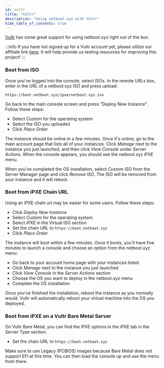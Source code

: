 ```yaml
---
id: vultr
title: "Vultr"
description: "Using netboot.xyz with Vultr"
hide_table_of_contents: true
---
```


[Vultr](http://www.vultr.com/?ref=6870843) has some great support for using
netboot.xyz right out of the box.

:::info
If you have not signed up for a Vultr account yet, please utilize our affiliate link
[here](http://www.vultr.com/?ref=6870843). It will help provide us testing resources
for improving this project!
:::

### Boot from ISO

Once you've logged into the console, select ISOs.  In the remote URLs box,
enter in the URL of a netboot.xyz ISO and press upload:

    https://boot.netboot.xyz/ipxe/netboot.xyz.iso

Go back to the main console screen and press "Deploy New Instance". Follow
these steps:

* Select _Custom_ for the operating system
* Select the ISO you uploaded
* Click _Place Order_

The instance should be online in a few minutes.  Once it's online, go to the
main account page that lists all of your instances.  Click _Manage_ next to the
instance you just launched, and then click _View Console_ under
_Server Actions_. When the console appears, you should see the netboot.xyz
iPXE menu.

When you've completed the OS installation, select _Custom ISO_ from the Server
Manager page and click _Remove ISO_.  The ISO will be removed from your
instance and it will reboot.

### Boot from iPXE Chain URL

Using an iPXE chain url may be easier for some users.  Follow these steps:

* Click _Deploy New Instance_
* Select _Custom_ for the operating system
* Select _iPXE_ in the Virtual ISO section
* Set the chain URL to `https://boot.netboot.xyz`
* Click _Place Order_

The instance will boot within a few minutes.  Once it boots, you'll have five
minutes to launch a console and choose an option from the netboot.xyz menu:

* Go back to your account home page with your instances listed
* Click _Manage_ next to the instance you just launched
* Click _View Console_ in the _Server Actions_ section
* Choose the OS you want to deploy in the netboot.xyz menu
* Complete the OS installation

Once you've finished the installation, reboot the instance as you normally
would.  Vultr will automatically reboot your virtual machine into the OS you
deployed.

### Boot from iPXE on a Vultr Bare Metal Server

On Vultr Bare Metal, you can find the iPXE options in the iPXE tab in the Server Type section.

* Set the chain URL to `https://boot.netboot.xyz`

Make sure to use Legacy (PCBIOS) images because Bare Metal does not support EFI at this time.
You can then load the console up and use the menu from there.